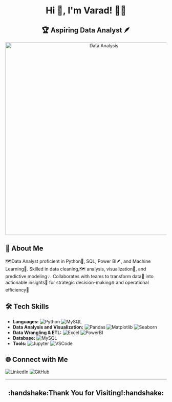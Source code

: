 <h1 align="center">Hi 👋, I'm Varad! 👩‍💻</h1>
<h2 align="center">🏆 Aspiring Data Analyst 🪶</h2>

<p align="center">
  <img src="https://iabac.org/blog/uploads/images/202312/image_870x_6583cca581b3e.jpg" alt="Data Analysis" width="600">
</p>


## 🚀 About Me
🗺️Data Analyst proficient in Python🐍, SQL, Power BI🪶, and Machine Learning🤖. Skilled in data cleaning,🗺 analysis, visualization🌿, and predictive modeling💡. Collaborates with teams to transform data🪻 into actionable insights🍂 for strategic decision-making❄️ and operational efficiency🥀

## 🛠️ Tech Skills
- **Languages:**
  ![Python](https://img.shields.io/badge/-Python-3776AB?style=flat&logo=python&logoColor=white) ![MySQL](https://img.shields.io/badge/-SQL-3776AB?style=flat&logo=SQL&logoColor=white)
- **Data Analysis and Visualization:**
  ![Pandas](https://img.shields.io/badge/-Pandas-61DAFB?style=flat&logo=Pandas&logoColor=black) ![Matplotlib](https://img.shields.io/badge/-Matplotlib-E34F26?style=flat&logo=Matplotlib&logoColor=white) ![Seaborn](https://img.shields.io/badge/-Seaborn-1572B6?style=flat&logo=Seaborn&logoColor=white)
- **Data Wrangling & ETL:**
  ![Excel](https://img.shields.io/badge/-Excel-339933?style=flat&logo=Excel&logoColor=white) ![PowerBI](https://img.shields.io/badge/-PowerBI-339933?style=flat&logo=PowerBI&logoColor=white)
- **Database:**
  ![MySQL](https://img.shields.io/badge/-MySQL-47A248?style=flat&logo=MySQL&logoColor=white)
- **Tools:**
  ![Jupyter](https://img.shields.io/badge/-Jupyter-F05032?style=flat&logo=Jupyter&logoColor=white) ![VSCode](https://img.shields.io/badge/-VSCode-007ACC?style=flat&logo=visual-studio-code&logoColor=white)


## 🌐 Connect with Me
[![LinkedIn](https://img.shields.io/badge/-LinkedIn-0077B5?style=flat&logo=linkedin&logoColor=white)](https://www.linkedin.com/in/varad-pemare-385485332/)
[![GitHub](https://img.shields.io/badge/-GitHub-black?style=flat&logo=github&logoColor=white)](https://github.com/Varad-924)

---
<h2 align="center"> :handshake:Thank You for Visiting!:handshake:</h2>
